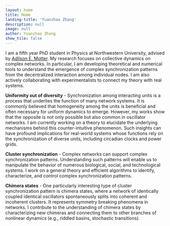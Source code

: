 ```yaml
---
layout: home
title: Home
landing-title: 'Yuanzhao Zhang'
description: null
image: null
author: Yuanzhao Zhang
show_tile: false
---
```


I am a fifth year PhD student in Physics at Northwestern University, advised by [Adilson E. Motter](http://dyn.phys.northwestern.edu/). My research focuses on collective dynamics on complex networks. In particular, I am developing theoretical and numerical tools to understand the emergence of complex synchronization patterns from the decentralized interaction among individual nodes. I am also actively collaborating with experimentalists to connect my theory with real systems.

**Uniformity out of diversity** - Synchronization among interacting units is a process that underlies the function of many network systems. It is commonly believed that homogeneity among the units is beneficial and often necessary for uniform dynamics to emerge. However, my works show that the opposite is not only possible but also common in oscillator networks. I am currently working on a theory to elucidate the underlying mechanisms behind this counter-intuitive phenomenon. Such insights can have profound implications for real-world systems whose functions rely on the synchronization of diverse units, including circadian clocks and power grids.

**Cluster synchronization** - Complex networks can support complex synchronization patterns. Understanding such patterns will enable us to manipulate the behavior of numerous biological, social, and technological systems. I work on a general theory and efficient algorithms to identify, characterize, and control complex synchronization patterns.

**Chimera states** - One particularly interesting type of cluster synchronization pattern is chimera states, where a network of identically coupled identical oscillators spontaneously splits into coherent and incoherent clusters. It represents symmetry breaking phenomena in networks. I contribute to the understanding of chimera states by characterizing new chimeras and connecting them to other branches of nonlinear dynamics (e.g., riddled basins, stochastic transitions).
